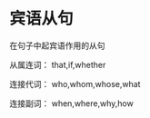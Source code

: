 # 宾语从句

  在句子中起宾语作用的从句

  从属连词： that,if,whether
  
  连接代词： who,whom,whose,what

  连接副词： when,where,why,how

  
